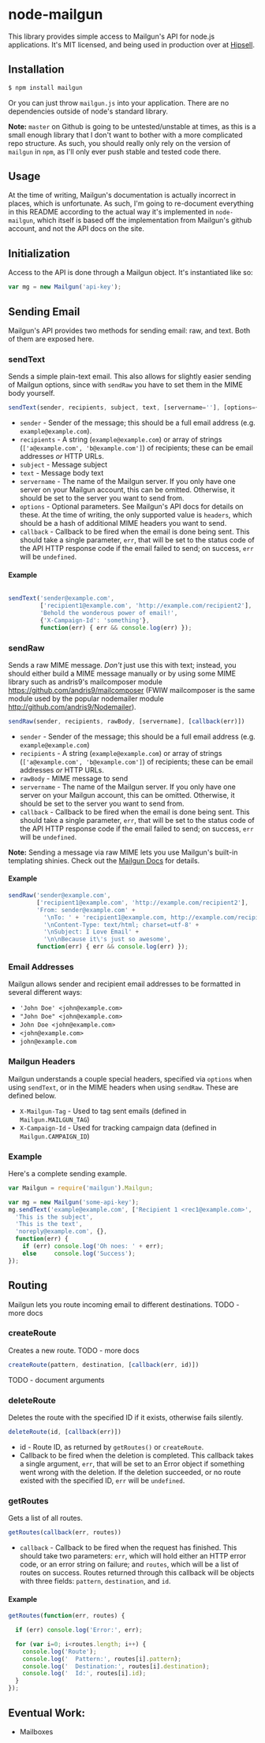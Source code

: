 # node-mailgun

This library provides simple access to Mailgun's API for node.js applications.
It's MIT licensed, and being used in production over at [Hipsell](http://hipsell.com).

## Installation

```sh
$ npm install mailgun
```

Or you can just throw `mailgun.js` into your application.  There are
no dependencies outside of node's standard library.

**Note:** `master` on Github is going to be untested/unstable at times,
          as this is a small enough library that I don't want to bother
          with a more complicated repo structure.  As such, you should
          really only rely on the version of `mailgun` in `npm`, as
          I'll only ever push stable and tested code there.

## Usage

At the time of writing, Mailgun's documentation is actually incorrect in places,
which is unfortunate.  As such, I'm going to re-document everything in this README
according to the actual way it's implemented in `node-mailgun`, which itself
is based off the implementation from Mailgun's github account, and not the API
docs on the site.

## Initialization

Access to the API is done through a Mailgun object.  It's instantiated
like so:

```js
var mg = new Mailgun('api-key');
```

## Sending Email

Mailgun's API provides two methods for sending email: raw, and text.  Both
of them are exposed here.

### sendText

Sends a simple plain-text email.  This also allows for slightly easier
sending of Mailgun options, since with `sendRaw` you have to set them
in the MIME body yourself.

```js
sendText(sender, recipients, subject, text, [servername=''], [options={}], [callback(err)])
```

 * `sender` - Sender of the message; this should be a full email address
              (e.g. `example@example.com`).
 * `recipients` - A string (`example@example.com`) or array of strings (`['a@example.com', 'b@example.com']`)
                  of recipients; these can be email addresses *or* HTTP URLs.
 * `subject` - Message subject
 * `text` - Message body text
 * `servername` - The name of the Mailgun server.  If you only have
                  one server on your Mailgun account, this can be omitted.
                  Otherwise, it should be set to the server you want to
                  send from.
 * `options` - Optional parameters.  See Mailgun's API docs for details on
               these.  At the time of writing, the only supported value is
               `headers`, which should be a hash of additional MIME headers
               you want to send.
 * `callback` - Callback to be fired when the email is done being sent.  This
                should take a single parameter, `err`, that will be set to
                the status code of the API HTTP response code  if the email
                failed to send; on success, `err` will be `undefined`.

#### Example
```js

sendText('sender@example.com',
         ['recipient1@example.com', 'http://example.com/recipient2'],
         'Behold the wonderous power of email!',
         {'X-Campaign-Id': 'something'},
         function(err) { err && console.log(err) });
```

### sendRaw

Sends a raw MIME message.  *Don't* just use this with text; instead,
you should either build a MIME message manually or by using some MIME
library such as andris9's mailcomposer module https://github.com/andris9/mailcomposer
(FWIW mailcomposer is the same module used by the popular nodemailer module http://github.com/andris9/Nodemailer).

```js
sendRaw(sender, recipients, rawBody, [servername], [callback(err)])
```

 * `sender` - Sender of the message; this should be a full email address
              (e.g. `example@example.com`)
 * `recipients` - A string (`example@example.com`) or array of strings (`['a@example.com', 'b@example.com']`)
                  of recipients; these can be email addresses *or* HTTP URLs.
 * `rawBody` - MIME message to send
 * `servername` - The name of the Mailgun server.  If you only have
                  one server on your Mailgun account, this can be omitted.
                  Otherwise, it should be set to the server you want to
                  send from.
 * `callback` - Callback to be fired when the email is done being sent.  This
                should take a single parameter, `err`, that will be set to
                the status code of the API HTTP response code  if the email
                failed to send; on success, `err` will be `undefined`.

**Note:** Sending a message via raw MIME lets you use Mailgun's built-in
          templating shinies.  Check out the [Mailgun Docs](http://documentation.mailgun.net/Documentation/DetailedDocsAndAPIReference#Message_Templates)
          for details.

#### Example

```js
sendRaw('sender@example.com',
        ['recipient1@example.com', 'http://example.com/recipient2'],
        'From: sender@example.com' +
          '\nTo: ' + 'recipient1@example.com, http://example.com/recipient2' +
          '\nContent-Type: text/html; charset=utf-8' +
          '\nSubject: I Love Email' +
          '\n\nBecause it\'s just so awesome',
        function(err) { err && console.log(err) });
```
### Email Addresses

Mailgun allows sender and recipient email addresses to be formatted in
several different ways:

 * `'John Doe' <john@example.com>`
 * `"John Doe" <john@example.com>`
 * `John Doe <john@example.com>`
 * `<john@example.com>`
 * `john@example.com`

### Mailgun Headers

Mailgun understands a couple special headers, specified via `options` when using
`sendText`, or in the MIME headers when using `sendRaw`.  These are defined
below.

 * `X-Mailgun-Tag` - Used to tag sent emails (defined in `Mailgun.MAILGUN_TAG`)
 * `X-Campaign-Id` - Used for tracking campaign data (defined in `Mailgun.CAMPAIGN_ID`)

### Example

Here's a complete sending example.
```js
var Mailgun = require('mailgun').Mailgun;

var mg = new Mailgun('some-api-key');
mg.sendText('example@example.com', ['Recipient 1 <rec1@example.com>', 'rec2@example.com'],
  'This is the subject',
  'This is the text',
  'noreply@example.com', {},
  function(err) {
    if (err) console.log('Oh noes: ' + err);
    else     console.log('Success');
});
```

## Routing

Mailgun lets you route incoming email to different destinations.  TODO - more docs

### createRoute

Creates a new route.  TODO - more docs

```js
createRoute(pattern, destination, [callback(err, id)])
```

TODO - document arguments

### deleteRoute

Deletes the route with the specified ID if it exists, otherwise fails silently.
```js
deleteRoute(id, [callback(err)])
```

 * id - Route ID, as returned by `getRoutes()` or `createRoute`.
 * Callback to be fired when the deletion is completed.  This callback
   takes a single argument, `err`, that will be set to an Error object
   if something went wrong with the deletion.  If the deletion succeeded, or
   no route existed with the specified ID, `err` will be `undefined`.

### getRoutes

Gets a list of all routes.

```js
getRoutes(callback(err, routes))
```

 * `callback` - Callback to be fired when the request has finished.  This
                should take two parameters: `err`, which will hold either an
                HTTP error code, or an error string on failure; and `routes`,
                which will be a list of routes on success.  Routes returned
                through this callback will be objects with three fields: `pattern`,
                `destination`, and `id`.

#### Example
```js
getRoutes(function(err, routes) {

  if (err) console.log('Error:', err);

  for (var i=0; i<routes.length; i++) {
    console.log('Route');
    console.log('  Pattern:', routes[i].pattern);
    console.log('  Destination:', routes[i].destination);
    console.log('  Id:', routes[i].id);
  }
});
```

## Eventual Work:

 * Mailboxes

